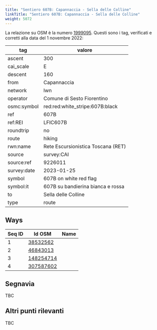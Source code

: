 ```yaml
---
title: "Sentiero 607B: Capannaccia - Sella delle Colline"
linkTitle: "Sentiero 607B: Capannaccia - Sella delle Colline"
weight: 5072
---
```


La relazione su OSM è la numero [1999095]. Questi sono i tag, verificati e corretti alla data del 1 novembre 2022:

| tag         | valore                                                 |
|-------------|--------------------------------------------------------|
| ascent      | 300                                                    |
| cai_scale   | E                                                      |
| descent     | 160                                                    |
| from        | Capannaccia                                            |
| network     | lwn                                                    |
| operator    | Comune di Sesto Fiorentino                             |
| osmc:symbol | red:red:white_stripe:607B:black                        |
| ref         | 607B                                                   |
| ref:REI     | LFIC607B                                               |
| roundtrip   | no                                                     |
| route       | hiking                                                 |
| rwn:name    | Rete Escursionistica Toscana (RET)                     |
| source      | survey:CAI                                             |
| source:ref  | 9226011                                                |
| survey:date | 2023-01-25                                             |
| symbol      | 607B on white red flag                                 |
| symbol:it   | 607B su bandierina bianca e rossa                      |
| to          | Sella delle Colline                                    |
| type        | route                                                  |

## Ways

| Seq ID | Id OSM       | Name                         |
|--------|--------------|------------------------------|
|  1     | [38532562]   |                              |
|  2     | [46843013]   |                              |
|  3     | [148254714]  |                              |
|  4     | [307587602]  |                              |

## Segnavia

TBC

## Altri punti rilevanti

TBC

[1999095]:https://www.openstreetmap.org/relation/1999095

[38532562]:https://www.openstreetmap.org/way/38532562
[46843013]:https://www.openstreetmap.org/way/46843013
[148254714]:https://www.openstreetmap.org/way/148254714
[307587602]:https://www.openstreetmap.org/way/307587602


